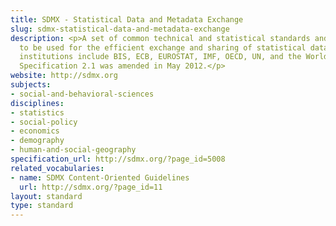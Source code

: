```yaml
---
title: SDMX - Statistical Data and Metadata Exchange
slug: sdmx-statistical-data-and-metadata-exchange
description: <p>A set of common technical and statistical standards and guidelines
  to be used for the efficient exchange and sharing of statistical data and metadata.</p><p>Sponsoring
  institutions include BIS, ECB, EUROSTAT, IMF, OECD, UN, and the World Bank. Technical
  Specification 2.1 was amended in May 2012.</p>
website: http://sdmx.org
subjects:
- social-and-behavioral-sciences
disciplines:
- statistics
- social-policy
- economics
- demography
- human-and-social-geography
specification_url: http://sdmx.org/?page_id=5008
related_vocabularies:
- name: SDMX Content-Oriented Guidelines
  url: http://sdmx.org/?page_id=11
layout: standard
type: standard
---
```


